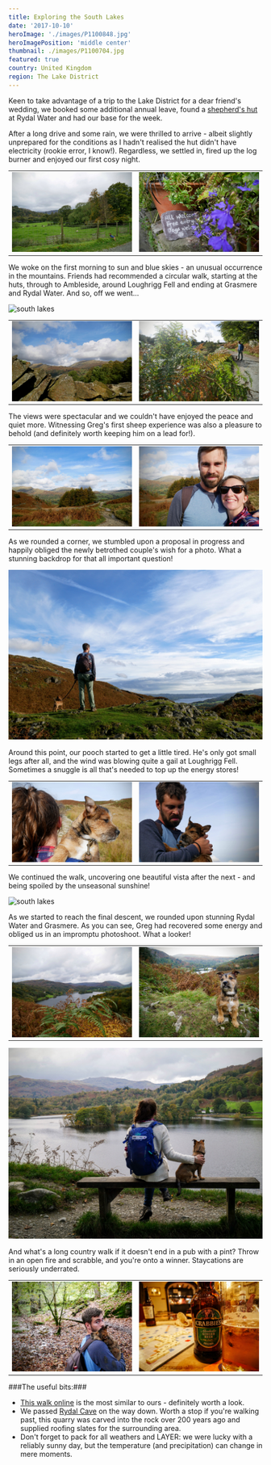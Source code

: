 ```yaml
---
title: Exploring the South Lakes
date: '2017-10-10'
heroImage: './images/P1100848.jpg'
heroImagePosition: 'middle center'
thumbnail: ./images/P1100704.jpg
featured: true
country: United Kingdom
region: The Lake District
---
```


Keen to take advantage of a trip to the Lake District for a dear friend's wedding, we booked some additional annual leave, found a [shepherd's hut](https://www.theherdwickhuts.co.uk/) at Rydal Water and had our base for the week.

After a long drive and some rain, we were thrilled to arrive - albeit slightly unprepared for the conditions as I hadn't realised the hut didn't have electricity (rookie error, I know!). Regardless, we settled in, fired up the log burner and enjoyed our first cosy night.

|                                       |                                       |
| ------------------------------------- | ------------------------------------- |
| ![south lakes](./images/P1100615.jpg) | ![south lakes](./images/P1100638.jpg) |

We woke on the first morning to sun and blue skies - an unusual occurrence in the mountains. Friends had recommended a circular walk, starting at the huts, through to Ambleside, around Loughrigg Fell and ending at Grasmere and Rydal Water. And so, off we went...

![south lakes](./images/P1100661.jpg)

|                                       |                                       |
| ------------------------------------- | ------------------------------------- |
| ![south lakes](./images/P1100675.jpg) | ![south lakes](./images/P1100679.jpg) |

The views were spectacular and we couldn't have enjoyed the peace and quiet more. Witnessing Greg's first sheep experience was also a pleasure to behold (and definitely worth keeping him on a lead for!).

|                                       |                                       |
| ------------------------------------- | ------------------------------------- |
| ![south lakes](./images/P1100688.jpg) | ![south lakes](./images/P1100692.jpg) |

As we rounded a corner, we stumbled upon a proposal in progress and happily obliged the newly betrothed couple's wish for a photo. What a stunning backdrop for that all important question!

![south lakes](./images/P1100704.jpg)

Around this point, our pooch started to get a little tired. He's only got small legs after all, and the wind was blowing quite a gail at Loughrigg Fell. Sometimes a snuggle is all that's needed to top up the energy stores!

|                                       |                                       |
| ------------------------------------- | ------------------------------------- |
| ![south lakes](./images/P1100726.jpg) | ![south lakes](./images/P1100740.jpg) |

We continued the walk, uncovering one beautiful vista after the next - and being spoiled by the unseasonal sunshine!

![south lakes](./images/P1100786.jpg)

As we started to reach the final descent, we rounded upon stunning Rydal Water and Grasmere. As you can see, Greg had recovered some energy and obliged us in an impromptu photoshoot. What a looker!

|                                       |                                       |
| ------------------------------------- | ------------------------------------- |
| ![south lakes](./images/P1100840.jpg) | ![south lakes](./images/P1100848.jpg) |

![south lakes](./images/P1110036.jpg)

And what's a long country walk if it doesn't end in a pub with a pint? Throw in an open fire and scrabble, and you're onto a winner. Staycations are seriously underrated.

|                                       |                                       |
| ------------------------------------- | ------------------------------------- |
| ![south lakes](./images/P1110056.jpg) | ![south lakes](./images/P1110067.jpg) |

###The useful bits:###

- [This walk online](https://www.walkingbritain.co.uk/walk-3075-description) is the most similar to ours - definitely worth a look.
- We passed [Rydal Cave](http://www.english-lakes.com/rydal_cave.html) on the way down. Worth a stop if you're walking past, this quarry was carved into the rock over 200 years ago and supplied roofing slates for the surrounding area.
- Don't forget to pack for all weathers and LAYER: we were lucky with a reliably sunny day, but the temperature (and precipitation) can change in mere moments.
